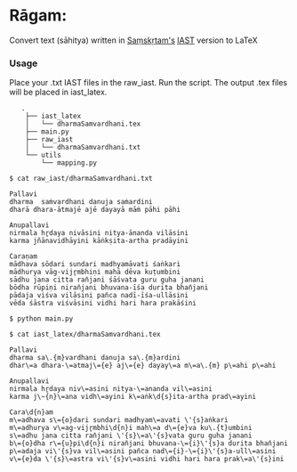 # Rāgam: 
Convert text (sāhitya) written in [Saṃskṛtam's](https://en.wikipedia.org/wiki/Sanskrit "Saṃskṛtam") [IAST](http://https://en.wikipedia.org/wiki/International_Alphabet_of_Sanskrit_Transliteration "IAST") version to LaTeX

### Usage
Place your .txt IAST files in the raw_iast. Run the script. The output .tex files will be placed in iast_latex.
 

       .
        ├── iast_latex
        │   └── dharmaSamvardhani.tex
        ├── main.py
        ├── raw_iast
        │   └── dharmaSamvardhani.txt
        └── utils
            └── mapping.py    

`$ cat raw_iast/dharmaSamvardhani.txt`

    Pallavi 
    dharma  saṁvardhani danuja saṁardini  
    dharā dhara-ātmajē ajē dayayā māṁ pāhi pāhi
    
    Anupallavi  
    nirmala hr̥daya nivāsini nitya-ānanda vilāsini  
    karma jñānavidhāyini kāṅkṣita-artha pradāyini
    
    Caraṇam  
    mādhava sōdari sundari madhyamāvati śaṅkari  
    mādhurya vāg-vijr̥mbhiṇi mahā dēva kuṭumbini  
    sādhu jana citta ran̄jani śāśvata guru guha janani 
    bōdha rūpiṇi niran̄jani bhuvana-īśa durita bhan̄jani 
    pādaja viśva vilāsini pan̄ca nadī-īśa-ullāsini 
    vēda śāstra viśvāsini vidhi hari hara prakāśini

  `$ python main.py`

`$ cat iast_latex/dharmaSamvardhani.tex`

    Pallavi  
    dharma sa\.{m}vardhani danuja sa\.{m}ardini 
    dhar\=a dhara-\=atmaj\={e} aj\={e} dayay\=a m\=a\.{m} p\=ahi p\=ahi
    
    Anupallavi  
    nirmala hr̥daya niv\=asini nitya-\=ananda vil\=asini  
    karma j\~{n}\=ana vidh\=ayini k\=aṅk\d{s}ita-artha prad\=ayini
    
    Cara\d{n}am  
    m\=adhava s\={o}dari sundari madhyam\=avati \'{s}aṅkari 
    m\=adhurya v\=ag-vijr̥mbhi\d{n}i mah\=a d\={e}va ku\.{t}umbini 
    s\=adhu jana citta ran̄jani \'{s}\=a\'{s}vata guru guha janani 
    b\={o}dha r\={u}pi\d{n}i niran̄jani bhuvana-\={i}\'{s}a durita bhan̄jani 
    p\=adaja vi\'{s}va vil\=asini pan̄ca nad\={i}-\={i}\'{s}a-ull\=asini 
    v\={e}da \'{s}\=astra vi\'{s}v\=asini vidhi hari hara prak\=a\'{s}ini

